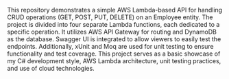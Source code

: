 This repository demonstrates a simple AWS Lambda-based API for handling CRUD operations (GET, POST, PUT, DELETE) on an Employee entity. The project is divided into four separate Lambda functions, each dedicated to a specific operation. It utilizes AWS API Gateway for routing and DynamoDB as the database. Swagger UI is integrated to allow viewers to easily test the endpoints. Additionally, xUnit and Moq are used for unit testing to ensure functionality and test coverage. This project serves as a basic showcase of my C# development style, AWS Lambda architecture, unit testing practices, and use of cloud technologies.
